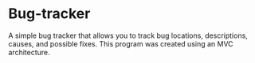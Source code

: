 # Bug-tracker
A simple bug tracker that allows you to track bug locations, descriptions, causes, and possible fixes. This program was created using an MVC architecture.
